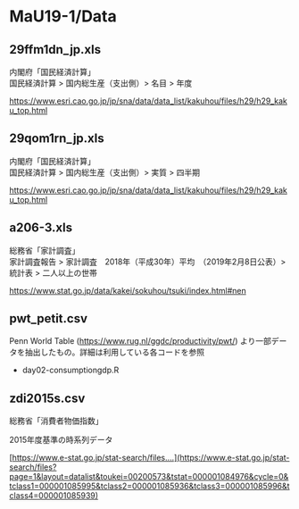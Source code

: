 # MaU19-1/Data

## 29ffm1dn_jp.xls

内閣府「国民経済計算」  
国民経済計算 > 国内総生産（支出側）> 名目 > 年度

<https://www.esri.cao.go.jp/jp/sna/data/data_list/kakuhou/files/h29/h29_kaku_top.html>

## 29qom1rn_jp.xls

内閣府「国民経済計算」  
国民経済計算 > 国内総生産（支出側）> 実質 > 四半期

<https://www.esri.cao.go.jp/jp/sna/data/data_list/kakuhou/files/h29/h29_kaku_top.html>

## a206-3.xls

総務省「家計調査」  
家計調査報告 > 家計調査　2018年（平成30年）平均　（2019年2月8日公表）> 統計表 > 二人以上の世帯

<https://www.stat.go.jp/data/kakei/sokuhou/tsuki/index.html#nen>


## pwt_petit.csv

Penn World Table (https://www.rug.nl/ggdc/productivity/pwt/) より一部データを抽出したもの。詳細は利用している各コードを参照

- day02-consumptiongdp.R


## zdi2015s.csv

総務省「消費者物価指数」

2015年度基準の時系列データ

[https://www.e-stat.go.jp/stat-search/files....](https://www.e-stat.go.jp/stat-search/files?page=1&layout=datalist&toukei=00200573&tstat=000001084976&cycle=0&tclass1=000001085995&tclass2=000001085936&tclass3=000001085996&tclass4=000001085939)